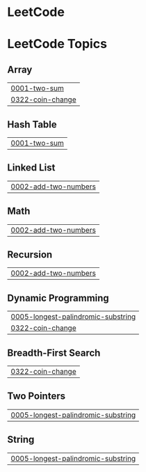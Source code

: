 # LeetCode
<!---LeetCode Topics Start-->
# LeetCode Topics
## Array
|  |
| ------- |
| [0001-two-sum](https://github.com/Riya2522-Raj/LeetCode/tree/master/0001-two-sum) |
| [0322-coin-change](https://github.com/Riya2522-Raj/LeetCode/tree/master/0322-coin-change) |
## Hash Table
|  |
| ------- |
| [0001-two-sum](https://github.com/Riya2522-Raj/LeetCode/tree/master/0001-two-sum) |
## Linked List
|  |
| ------- |
| [0002-add-two-numbers](https://github.com/Riya2522-Raj/LeetCode/tree/master/0002-add-two-numbers) |
## Math
|  |
| ------- |
| [0002-add-two-numbers](https://github.com/Riya2522-Raj/LeetCode/tree/master/0002-add-two-numbers) |
## Recursion
|  |
| ------- |
| [0002-add-two-numbers](https://github.com/Riya2522-Raj/LeetCode/tree/master/0002-add-two-numbers) |
## Dynamic Programming
|  |
| ------- |
| [0005-longest-palindromic-substring](https://github.com/Riya2522-Raj/LeetCode/tree/master/0005-longest-palindromic-substring) |
| [0322-coin-change](https://github.com/Riya2522-Raj/LeetCode/tree/master/0322-coin-change) |
## Breadth-First Search
|  |
| ------- |
| [0322-coin-change](https://github.com/Riya2522-Raj/LeetCode/tree/master/0322-coin-change) |
## Two Pointers
|  |
| ------- |
| [0005-longest-palindromic-substring](https://github.com/Riya2522-Raj/LeetCode/tree/master/0005-longest-palindromic-substring) |
## String
|  |
| ------- |
| [0005-longest-palindromic-substring](https://github.com/Riya2522-Raj/LeetCode/tree/master/0005-longest-palindromic-substring) |
<!---LeetCode Topics End-->